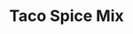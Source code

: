 ---
title: Taco Spice Mix
metadata:
  title: Taco Spice Mix
  source: https://www.bbc.co.uk/food/recipes/taco_seasoning_47611
  course: Spice
ingredients:
- name: salt
  amount: 1 tsp
- name: dried oregano
  amount: 1 tbsp
- name: ground cumin
  amount: 2 tbsp
- name: onion powder
  amount: 1 tsp
- name: garlic powder
  amount: 1 tbsp
- name: black pepper
  amount: 1 tsp
- name: sweet paprika
  amount: 1 tbsp
- name: chilli powder
  amount: 2 tbsp
cookware:
- name: bowl
- name: container
steps:
- description: Put the chilli powder, sweet paprika, ground cumin, garlic powder,
    dried oregano, onion powder, black pepper and salt in a bowl and mix to combine.
- description: Tip into a container, and store in a cupboard.

---